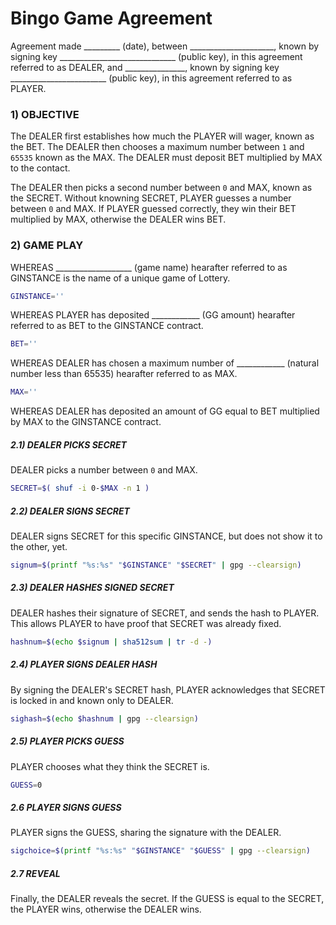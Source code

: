 # Bingo Game Agreement

Agreement made _________ (date), between _____________________, known by signing key _____________________________ (public key), in this agreement referred to as DEALER, and _______________, known by signing key ________________________ (public key), in this agreement referred to as PLAYER.

### 1) OBJECTIVE

The DEALER first establishes how much the PLAYER will wager, known as the BET. The DEALER then chooses a maximum number between `1` and `65535` known as the MAX. The DEALER must deposit BET multiplied by MAX to the contact.

The DEALER then picks a second number between `0` and MAX, known as the SECRET. Without knowning SECRET, PLAYER guesses a number between `0` and MAX. If PLAYER guessed correctly, they win their BET multiplied by MAX, otherwise the DEALER wins BET.

### 2) GAME PLAY

WHEREAS ___________________ (game name) hearafter referred to as GINSTANCE is the name of a unique game of Lottery.

``` bash
GINSTANCE=''
```

WHEREAS PLAYER has deposited ____________ (GG amount) hearafter referred to as BET to the GINSTANCE contract.

``` bash
BET=''
```

WHEREAS DEALER has chosen a maximum number of ____________ (natural number less than 65535) hearafter referred to as MAX.

``` bash
MAX=''
```

WHEREAS DEALER has deposited an amount of GG equal to BET multiplied by MAX to the GINSTANCE contract.

##### 2.1) DEALER PICKS SECRET

DEALER picks a number between `0` and MAX.

``` bash
SECRET=$( shuf -i 0-$MAX -n 1 )
```

##### 2.2) DEALER SIGNS SECRET

DEALER signs SECRET for this specific GINSTANCE, but does not show it to the other, yet.

``` bash
signum=$(printf "%s:%s" "$GINSTANCE" "$SECRET" | gpg --clearsign)
```

##### 2.3) DEALER HASHES SIGNED SECRET

DEALER hashes their signature of SECRET, and sends the hash to PLAYER. This allows PLAYER to have proof that SECRET was already fixed.

``` bash
hashnum=$(echo $signum | sha512sum | tr -d -)
```

##### 2.4) PLAYER SIGNS DEALER HASH

By signing the DEALER's SECRET hash, PLAYER acknowledges that SECRET is locked in and known only to DEALER.

``` bash
sighash=$(echo $hashnum | gpg --clearsign)
```

##### 2.5) PLAYER PICKS GUESS

PLAYER chooses what they think the SECRET is.

``` bash
GUESS=0
```

##### 2.6 PLAYER SIGNS GUESS

PLAYER signs the GUESS, sharing the signature with the DEALER.

``` bash
sigchoice=$(printf "%s:%s" "$GINSTANCE" "$GUESS" | gpg --clearsign)
```

##### 2.7 REVEAL

Finally, the DEALER reveals the secret. If the GUESS is equal to the SECRET, the PLAYER wins, otherwise the DEALER wins.


